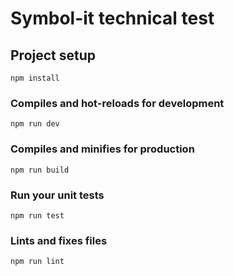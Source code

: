 # Symbol-it technical test

## Project setup
```
npm install
```
### Compiles and hot-reloads for development
```
npm run dev
```
### Compiles and minifies for production
```
npm run build
```
### Run your unit tests
```
npm run test
```
### Lints and fixes files
```
npm run lint
```
